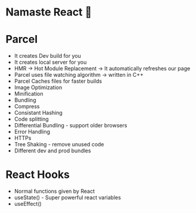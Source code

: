 # Namaste React 🚀

# Parcel

- It creates Dev build for you
- It creates local server for you
- HMR -> Hot Module Replacement -> It automatically refreshes our page
- Parcel uses file watching algorithm -> written in C++
- Parcel Caches files for faster builds
- Image Optimization
- Minification
- Bundling
- Compress
- Consistant Hashing
- Code splitting
- Differential Bundling - support older browsers
- Error Handling
- HTTPs
- Tree Shaking - remove unused code
- Different dev and prod bundles

# React Hooks

- Normal functions given by React
- useState() - Super powerful react variables
- useEffect()
